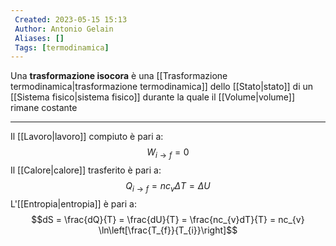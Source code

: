 ```yaml
---
 Created: 2023-05-15 15:13
 Author: Antonio Gelain
 Aliases: []
 Tags: [termodinamica]
---
```


Una **trasformazione isocora** è una [[Trasformazione termodinamica|trasformazione termodinamica]] dello [[Stato|stato]] di un [[Sistema fisico|sistema fisico]] durante la quale il [[Volume|volume]] rimane costante

---

Il [[Lavoro|lavoro]] compiuto è pari a:
$$W_{i \to f} = 0$$
Il [[Calore|calore]] trasferito è pari a:
$$Q_{i \to f} = n c_{v} \Delta T = \Delta U$$
L'[[Entropia|entropia]] è pari a:
$$dS = \frac{dQ}{T} = \frac{dU}{T} = \frac{nc_{v}dT}{T} = nc_{v} \ln\left[\frac{T_{f}}{T_{i}}\right]$$
